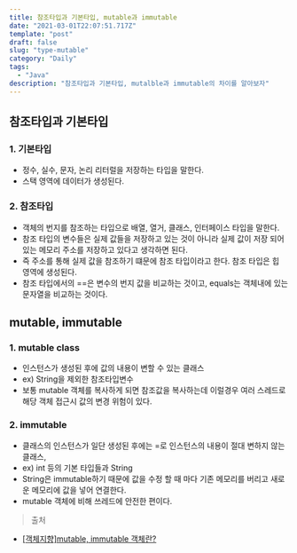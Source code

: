 ```yaml
---
title: 참조타입과 기본타입, mutable과 immutable
date: "2021-03-01T22:07:51.717Z"
template: "post"
draft: false
slug: "type-mutable"
category: "Daily"
tags:
  - "Java"
description: "참조타입과 기본타입, mutalble과 immutable의 차이를 알아보자"
---
```


## 참조타입과 기본타입

### 1. 기본타입
- 정수, 실수, 문자, 논리 리터럴을 저장하는 타입을 말한다.
- 스택 영역에 데이터가 생성된다.

### 2. 참조타입
- 객체의 번지를 참조하는 타입으로 배열, 열거, 클래스, 인터페이스 타입을 말한다.
- 참조 타입의 변수들은 실제 값들을 저장하고 있는 것이 아니라 실제 값이 저장 되어 있는 메모리 주소를 저장하고 있다고 생각하면 된다. 
- 즉 주소를 통해 실제 값을 참조하기 떄문에 참조 타입이라고 한다. 참조 타입은 힙 영역에 생성된다.
- 참조 타입에서의 ==은 변수의 번지 값을 비교하는 것이고, equals는 객체내에 있는 문자열을 비교하는 것이다.

## mutable, immutable

### 1. mutable class
- 인스턴스가 생성된 후에 값의 내용이 변할 수 있는 클래스
- ex) String을 제외한 참조타입변수
- 보통 mutable 객체를 복사하게 되면 참조값을 복사하는데 이럴경우 여러 스레드로 해당 객체 접근시 값의 변경 위험이 있다.

### 2. immutable
- 클래스의 인스턴스가 일단 생성된 후에는 =로 인스턴스의 내용이 절대 변하지 않는 클래스, 
- ex) int 등의 기본 타입들과 String 
- String은 immutable하기 때문에 값을 수정 할 때 마다 기존 메모리를 버리고 새로운 메모리에 값을 넣어 연결한다.
- mutable 객체에 비해 쓰레드에 안전한 편이다.


> 출처
- [[객체지향]mutable, immutable 객체란?](https://m.blog.naver.com/PostView.nhn?blogId=k220j&logNo=220869725179&proxyReferer=https:%2F%2Fwww.google.com%2F)
